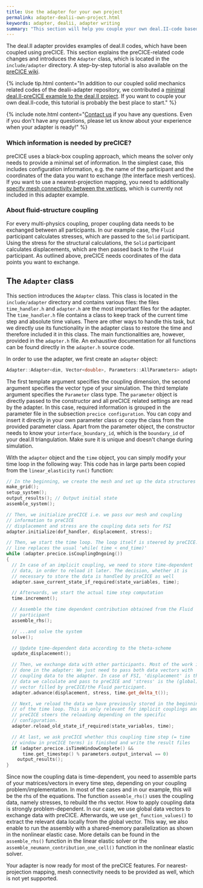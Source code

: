 ```yaml
---
title: Use the adapter for your own project
permalink: adapter-dealii-own-project.html
keywords: adapter, dealii, adapter writing
summary: "This section will help you couple your own deal.II-code based on the provided deal.II solid codes."
---
```


The deal.II adapter provides examples of deal.II codes, which have been coupled using preCICE. This section explains the preCICE-related code changes and introduces the `Adapter` class, which is located in the `include/adapter` directory. A step-by-step tutorial is also available on the [preCICE wiki](couple-your-code-overview.html).

{% include tip.html content="In addition to our coupled solid mechanics related codes of the dealii-adapter repository, we contributed a [minimal deal.II-preCICE example to the deal.II project](https://dealii.org/developer/doxygen/deal.II/code_gallery_coupled_laplace_problem.html). If you want to couple your own deal.II-code, this tutorial is probably the best place to start." %}

{% include note.html content="[Contact us](community-channels.html) if you have any questions. Even if you don't have any questions, please let us know about your experience when your adapter is ready!" %}

### Which information is needed by preCICE?

preCICE uses a black-box coupling approach, which means the solver only needs to provide a minimal set of information. In the simplest case, this includes configuration information, e.g. the name of the participant and the coordinates of the data you want to exchange (the interface mesh vertices). If you want to use a nearest-projection mapping, you need to additionally [specify mesh connectivity between the vertices](couple-your-code-defining-mesh-connectivity.html), which is currently not included in this adapter example.

### About fluid-structure coupling

For every multi-physics coupling, proper coupling data needs to be exchanged between all participants. In our example case, the `Fluid` participant calculates stresses, which are passed to the `Solid` participant. Using the stress for the structural calculations, the `Solid` participant calculates displacements, which are then passed back to the `Fluid` participant. As outlined above, preCICE needs coordinates of the data points you want to exchange.

## The `Adapter` class

This section introduces the `Adapter` class. This class is located in the `include/adapter` directory and contains various files: the files `time_handler.h` and `adapter.h` are the most important files for the adapter. The `time_handler.h` file contains a class to keep track of the current time step and absolute time values. There are other ways to handle this task, but we directly use its functionality in the adapter class to restore the time and therefore included it in this class. The main functionalities are, however, provided in the `adapter.h` file.
An exhaustive documentation for all functions can be found directly in the `adapter.h` source code.

In order to use the adapter, we first create an `adapter` object:

```cpp
Adapter::Adapter<dim, Vector<double>, Parameters::AllParameters> adapter(parameters, interface_boundary_id);
```

The first template argument specifies the coupling dimension, the second argument specifies the vector type of your simulation. The third template argument specifies the `Parameter` class type. The `parameter` object is directly passed to the constructor and all preCICE related settings are read by the adapter. In this case, required information is grouped in the parameter file in the subsection `precice configuration`. You can copy and insert it directly in your own parameter class or copy the class from the provided parameter class. Apart from the parameter object, the constructor needs to know your `interface_boundary_id`, which is the `boundary_id` of your deal.II triangulation. Make sure it is unique and doesn't change during simulation.

With the `adapter` object and the `time` object, you can simply modify your time loop in the following way:
This code has in large parts been copied from the `linear_elasticity` `run()` function:

```c++
// In the beginning, we create the mesh and set up the data structures
make_grid();
setup_system();
output_results(); // Output initial state
assemble_system();

// Then, we initialize preCICE i.e. we pass our mesh and coupling
// information to preCICE
// displacement and stress are the coupling data sets for FSI
adapter.initialize(dof_handler, displacement, stress);

// Then, we start the time loop. The loop itself is steered by preCICE. This
// line replaces the usual 'while( time < end_time)'
while (adapter.precice.isCouplingOngoing())
{
  // In case of an implicit coupling, we need to store time-dependent
  // data, in order to reload it later. The decision, whether it is
  // necessary to store the data is handled by preCICE as well
  adapter.save_current_state_if_required(state_variables, time);

  // Afterwards, we start the actual time step computation
  time.increment();

  // Assemble the time dependent contribution obtained from the Fluid
  // participant
  assemble_rhs();

  // ...and solve the system
  solve();

  // Update time-dependent data according to the theta-scheme
  update_displacement();

  // Then, we exchange data with other participants. Most of the work is
  // done in the adapter: We just need to pass both data vectors with
  // coupling data to the adapter. In case of FSI, 'displacement' is the
  // data we calculate and pass to preCICE and 'stress' is the (global)
  // vector filled by preCICE/the Fluid participant.
  adapter.advance(displacement, stress, time.get_delta_t());

  // Next, we reload the data we have previously stored in the beginning
  // of the time loop. This is only relevant for implicit couplings and
  // preCICE steers the reloading depending on the specific
  // configuration.
  adapter.reload_old_state_if_required(state_variables, time);

  // At last, we ask preCICE whether this coupling time step (= time
  // window in preCICE terms) is finished and write the result files
  if (adapter.precice.isTimeWindowComplete() &&
      time.get_timestep() % parameters.output_interval == 0)
    output_results();
}
```

Since now the coupling data is time-dependent, you need to assemble parts of your matrices/vectors in every time step, depending on your coupling problem/implementation. In most of the cases and in our example, this will be the rhs of the equations. The function `assemble_rhs()` uses the coupling data, namely stresses, to rebuild the rhs vector. How to apply coupling data is strongly problem-dependent. In our case, we use global data vectors to exchange data with preCICE. Afterwards, we use `get_function_values()` to extract the relevant data locally from the global vector. This way, we also enable to run the assembly with a shared-memory parallelization as shown in the nonlinear elastic case. More details can be found in the `assemble_rhs()` function in the linear elastic solver or the `assemble_neumann_contribution_one_cell()` function in the nonlinear elastic solver.

Your adapter is now ready for most of the preCICE features. For nearest-projection mapping, mesh connectivity needs to be provided as well, which is not yet supported.
